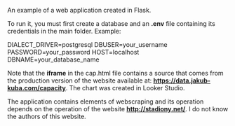 An example of a web application created in Flask.

To run it, you must first create a database and an <b>.env</b> file containing its credentials in the main folder. Example:

DIALECT_DRIVER=postgresql
DBUSER=your_username
PASSWORD=your_password
HOST=localhost
DBNAME=your_database_name

Note that the <b>iframe</b> in the cap.html file contains a source that comes from the production version of the website available at: <b>https://data.jakub-kuba.com/capacity</b>. The chart was created in Looker Studio.

The application contains elements of webscraping and its operation depends on the operation of the website <b>http://stadiony.net/</b>. I do not know the authors of this website.
